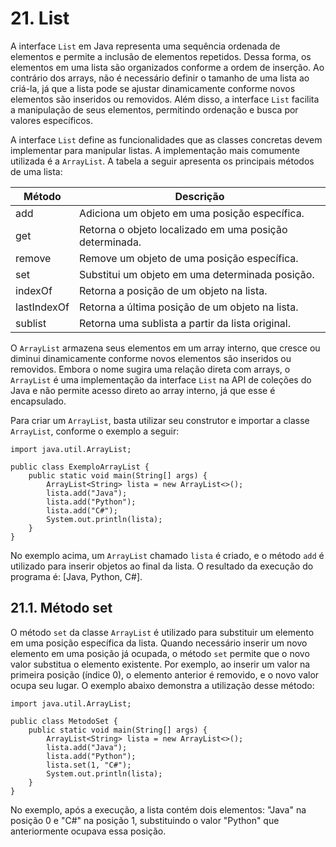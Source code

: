 # 21. List

A interface `List` em Java representa uma sequência ordenada de elementos e permite a inclusão de elementos repetidos. Dessa forma, os elementos em uma lista são organizados conforme a ordem de inserção. Ao contrário dos arrays, não é necessário definir o tamanho de uma lista ao criá-la, já que a lista pode se ajustar dinamicamente conforme novos elementos são inseridos ou removidos. Além disso, a interface `List` facilita a manipulação de seus elementos, permitindo ordenação e busca por valores específicos.

A interface `List` define as funcionalidades que as classes concretas devem implementar para manipular listas. A implementação mais comumente utilizada é a `ArrayList`. A tabela a seguir apresenta os principais métodos de uma lista:

| Método      | Descrição                                               |
| ----------- | ------------------------------------------------------- |
| add         | Adiciona um objeto em uma posição específica.           |
| get         | Retorna o objeto localizado em uma posição determinada. |
| remove      | Remove um objeto de uma posição específica.             |
| set         | Substitui um objeto em uma determinada posição.         |
| indexOf     | Retorna a posição de um objeto na lista.                |
| lastIndexOf | Retorna a última posição de um objeto na lista.         |
| sublist     | Retorna uma sublista a partir da lista original.        |

O `ArrayList` armazena seus elementos em um array interno, que cresce ou diminui dinamicamente conforme novos elementos são inseridos ou removidos. Embora o nome sugira uma relação direta com arrays, o `ArrayList` é uma implementação da interface `List` na API de coleções do Java e não permite acesso direto ao array interno, já que esse é encapsulado.

Para criar um `ArrayList`, basta utilizar seu construtor e importar a classe `ArrayList`, conforme o exemplo a seguir:

```
import java.util.ArrayList;

public class ExemploArrayList {
    public static void main(String[] args) {
        ArrayList<String> lista = new ArrayList<>();
        lista.add("Java");
        lista.add("Python");
        lista.add("C#");
        System.out.println(lista);
    }
}
```

No exemplo acima, um `ArrayList` chamado `lista` é criado, e o método `add` é utilizado para inserir objetos ao final da lista. O resultado da execução do programa é: [Java, Python, C#].

## 21.1. Método set

O método `set` da classe `ArrayList` é utilizado para substituir um elemento em uma posição específica da lista. Quando necessário inserir um novo elemento em uma posição já ocupada, o método `set` permite que o novo valor substitua o elemento existente. Por exemplo, ao inserir um valor na primeira posição (índice 0), o elemento anterior é removido, e o novo valor ocupa seu lugar. O exemplo abaixo demonstra a utilização desse método:

```
import java.util.ArrayList;

public class MetodoSet {
    public static void main(String[] args) {
        ArrayList<String> lista = new ArrayList<>();
        lista.add("Java");
        lista.add("Python");
        lista.set(1, "C#");
        System.out.println(lista);
    }
}
```

No exemplo, após a execução, a lista contém dois elementos: "Java" na posição 0 e "C#" na posição 1, substituindo o valor "Python" que anteriormente ocupava essa posição.